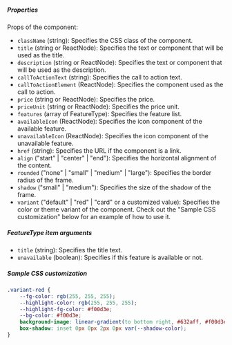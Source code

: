 ##### Properties

Props of the component:

- `className` (string): Specifies the CSS class of the component.
- `title` (string or ReactNode): Specifies the text or component that will be used as the title.
- `description` (string or ReactNode): Specifies the text or component that will be used as the description.
- `callToActionText` (string): Specifies the call to action text.
- `callToActionElement` (ReactNode): Specifies the component used as the call to action.
- `price` (string or ReactNode): Specifies the price.
- `priceUnit` (string or ReactNode): Specifies the price unit.
- `features` (array of FeatureType): Specifies the feature list.
- `availableIcon` (ReactNode): Specifies the icon component of the available feature.
- `unavailableIcon` (ReactNode): Specifies the icon component of the unavailable feature.
- `href` (string): Specifies the URL if the component is a link.
- `align` ("start" | "center" | "end"): Specifies the horizontal alignment of the content.
- `rounded` ("none" | "small" | "medium" | "large"): Specifies the border radius of the frame.
- `shadow` ("small" | "medium"): Specifies the size of the shadow of the frame.
- `variant` ("default" | "red" | "card" or a customized value): Specifies the color or theme variant of the component. Check out the "Sample CSS customization" below for an example of how to use it.

##### FeatureType item arguments

- `title` (string): Specifies the title text.
- `unavailable` (boolean): Specifies if this feature is available or not.

##### Sample CSS customization

```css
.variant-red {
    --fg-color: rgb(255, 255, 255);
    --highlight-color: rgb(255, 255, 255);
    --highlight-fg-color: #f00d3e;
    --bg-color: #f00d3e;
    background-image: linear-gradient(to bottom right, #632aff, #f00d3e);
    box-shadow: inset 0px 0px 2px 0px var(--shadow-color);
}
```
